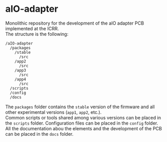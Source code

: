 # aIO-adapter
Monolithic repository for the development of the aIO adapter PCB implemented at the ICRR.  
The structure is the following:      
```
/aIO-adapter
  /packages
    /stable
      /src
    /app2
      /src
    /app3
      /src
    /app4
      /src
  /scripts
  /config
  /docs

```
The `packages` folder contains the `stable` version of the firmware and all other experimental versions (`app1`, `app2`, etc.).  
Common scripts or tools shared among various versions can be placed in the `scripts` folder. 
Configuration files can be placed in the `config` folder.  
All the documentation abou the elements and the development of the PCB can be placed in the `docs` folder.

